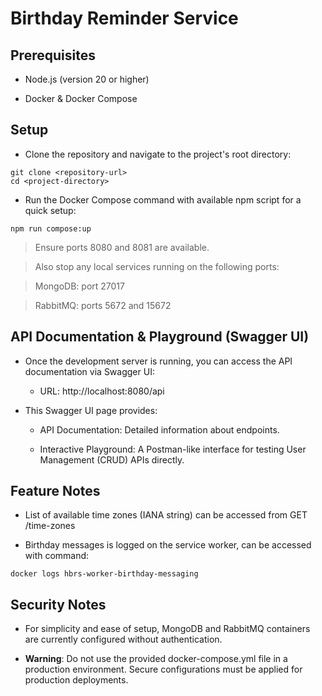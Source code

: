# Birthday Reminder Service

## Prerequisites

- Node.js (version 20 or higher)

- Docker & Docker Compose

## Setup

- Clone the repository and navigate to the project's root directory:

```
git clone <repository-url>
cd <project-directory>
```

- Run the Docker Compose command with available npm script for a quick setup:

```
npm run compose:up
```

> Ensure ports 8080 and 8081 are available.

> Also stop any local services running on the following ports:

> MongoDB: port 27017

> RabbitMQ: ports 5672 and 15672

## API Documentation & Playground (Swagger UI)

- Once the development server is running, you can access the API documentation via Swagger UI:

  - URL: http://localhost:8080/api

- This Swagger UI page provides:

  - API Documentation: Detailed information about endpoints.
  
  - Interactive Playground: A Postman-like interface for testing User Management (CRUD) APIs directly.

## Feature Notes

- List of available time zones (IANA string) can be accessed from GET /time-zones

- Birthday messages is logged on the service worker, can be accessed with command:

```
docker logs hbrs-worker-birthday-messaging
```

## Security Notes

- For simplicity and ease of setup, MongoDB and RabbitMQ containers are currently configured without authentication.

- **Warning**: Do not use the provided docker-compose.yml file in a production environment. Secure configurations must be applied for production deployments.
